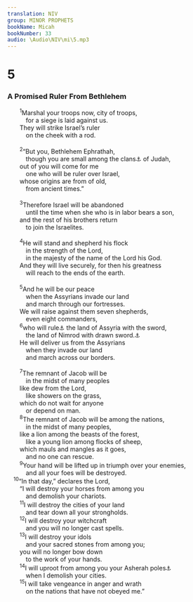 ```yaml
---
translation: NIV
group: MINOR PROPHETS
bookName: Micah 
bookNumber: 33
audio: \Audio\NIV\mi\5.mp3
---
```


<div class="title"><h1>5</h1><h3>A Promised Ruler From Bethlehem </h3></div>
<span class="verse mi_5_1">  <sup>1</sup>Marshal your troops now, city of troops, <br/>   for a siege is laid against us. <br/>  They will strike Israel’s ruler <br/>   on the cheek with a rod. <br/><br/></span>
<span class="verse mi_5_2">  <sup>2</sup>“But you, Bethlehem Ephrathah, <br/>   though you are small among the clans<a data-toggle="tooltip" data-placement="bottom" title="Or rulers">⚓</a> of Judah, <br/>  out of you will come for me <br/>   one who will be ruler over Israel, <br/>  whose origins are from of old, <br/>   from ancient times.” <br/><br/></span>
<span class="verse mi_5_3">  <sup>3</sup>Therefore Israel will be abandoned <br/>   until the time when she who is in labor bears a son, <br/>  and the rest of his brothers return <br/>   to join the Israelites. <br/><br/></span>
<span class="verse mi_5_4">  <sup>4</sup>He will stand and shepherd his flock <br/>   in the strength of the Lord, <br/>   in the majesty of the name of the Lord his God. <br/>  And they will live securely, for then his greatness <br/>   will reach to the ends of the earth. <br/><br/></span>
<span class="verse mi_5_5">  <sup>5</sup>And he will be our peace <br/>   when the Assyrians invade our land <br/>   and march through our fortresses. <br/>  We will raise against them seven shepherds, <br/>   even eight commanders, <br/></span>
<span class="verse mi_5_6">  <sup>6</sup>who will rule<a data-toggle="tooltip" data-placement="bottom" title="Or crush">⚓</a> the land of Assyria with the sword, <br/>   the land of Nimrod with drawn sword.<a data-toggle="tooltip" data-placement="bottom" title="Or Nimrod in its gates">⚓</a><br/>  He will deliver us from the Assyrians <br/>   when they invade our land <br/>   and march across our borders. <br/><br/></span>
<span class="verse mi_5_7">  <sup>7</sup>The remnant of Jacob will be <br/>   in the midst of many peoples <br/>  like dew from the Lord, <br/>   like showers on the grass, <br/>  which do not wait for anyone <br/>   or depend on man. <br/></span>
<span class="verse mi_5_8">  <sup>8</sup>The remnant of Jacob will be among the nations, <br/>   in the midst of many peoples, <br/>  like a lion among the beasts of the forest, <br/>   like a young lion among flocks of sheep, <br/>  which mauls and mangles as it goes, <br/>   and no one can rescue. <br/></span>
<span class="verse mi_5_9">  <sup>9</sup>Your hand will be lifted up in triumph over your enemies, <br/>   and all your foes will be destroyed. <br/></span>
<span class="verse mi_5_10"> <sup>10</sup>“In that day,” declares the Lord, <br/>  “I will destroy your horses from among you <br/>   and demolish your chariots. <br/></span>
<span class="verse mi_5_11">  <sup>11</sup>I will destroy the cities of your land <br/>   and tear down all your strongholds. <br/></span>
<span class="verse mi_5_12">  <sup>12</sup>I will destroy your witchcraft <br/>   and you will no longer cast spells. <br/></span>
<span class="verse mi_5_13">  <sup>13</sup>I will destroy your idols <br/>   and your sacred stones from among you; <br/>  you will no longer bow down <br/>   to the work of your hands. <br/></span>
<span class="verse mi_5_14">  <sup>14</sup>I will uproot from among you your Asherah poles<a data-toggle="tooltip" data-placement="bottom" title="That is, wooden symbols of the goddess Asherah">⚓</a><br/>   when I demolish your cities. <br/></span>
<span class="verse mi_5_15">  <sup>15</sup>I will take vengeance in anger and wrath <br/>   on the nations that have not obeyed me.” <br/></span>
